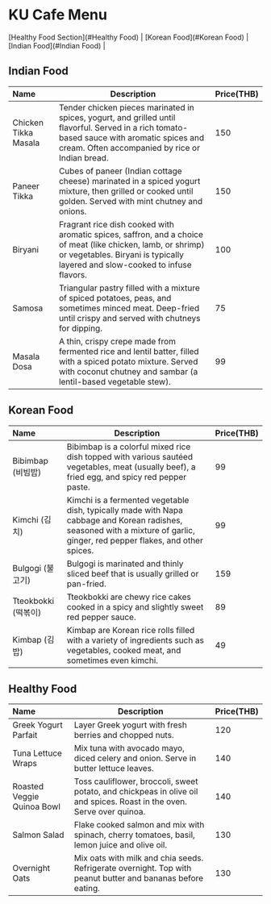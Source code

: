 # KU Cafe Menu
[Healthy Food Section](#Healthy Food) | [Korean Food](#Korean Food) | [Indian Food](#Indian Food) |

## Indian Food 
| Name                    | Description                       | Price(THB)    |
|:------------------------|-----------------------------------|---------------|
| Chicken Tikka Masala    | Tender chicken pieces marinated in spices, yogurt, and grilled until flavorful. Served in a rich tomato-based sauce with aromatic spices and cream. Often accompanied by rice or Indian bread.                                  | 150           |
| Paneer Tikka            | Cubes of paneer (Indian cottage cheese) marinated in a spiced yogurt mixture, then grilled or cooked until golden. Served with mint chutney and onions.                                  | 150           |
| Biryani                 | Fragrant rice dish cooked with aromatic spices, saffron, and a choice of meat (like chicken, lamb, or shrimp) or vegetables. Biryani is typically layered and slow-cooked to infuse flavors.                                  | 100           |
| Samosa                  | Triangular pastry filled with a mixture of spiced potatoes, peas, and sometimes minced meat. Deep-fried until crispy and served with chutneys for dipping.                                  | 75            |
| Masala Dosa             | A thin, crispy crepe made from fermented rice and lentil batter, filled with a spiced potato mixture. Served with coconut chutney and sambar (a lentil-based vegetable stew).                                  | 99            |

## Korean Food

| Name             | Description                                                                                                                                                                 | Price(THB) |
|:-----------------|-----------------------------------------------------------------------------------------------------------------------------------------------------------------------------|------------|
| Bibimbap (비빔밥)   | Bibimbap is a colorful mixed rice dish topped with various sautéed vegetables, meat (usually beef), a fried egg, and spicy red pepper paste.                                | 99         |
| Kimchi (김치)      | Kimchi is a fermented vegetable dish, typically made with Napa cabbage and Korean radishes, seasoned with a mixture of garlic, ginger, red pepper flakes, and other spices. | 99         |
| Bulgogi (불고기)    | Bulgogi is marinated and thinly sliced beef that is usually grilled or pan-fried.                                                                                           | 159        |
| Tteokbokki (떡볶이) | Tteokbokki are chewy rice cakes cooked in a spicy and slightly sweet red pepper sauce.                                                                                      | 89         | 
| Kimbap (김밥)      | Kimbap are Korean rice rolls filled with a variety of ingredients such as vegetables, cooked meat, and sometimes even kimchi.                                               | 49         |


## Healthy Food
|            Name             | Description                                                                                                            | Price(THB)  |
|:---------------------------|-----------------------------------------------------------------------------------------------------------------------|-----------|
|    Greek Yogurt Parfait     | Layer Greek yogurt with fresh berries and chopped nuts.                                                                |     120     
|     Tuna Lettuce Wraps      | Mix tuna with avocado mayo, diced celery and onion. Serve in butter lettuce leaves.                                    |     140     
| Roasted Veggie Quinoa Bowl  | Toss cauliflower, broccoli, sweet potato, and chickpeas in olive oil and spices. Roast in the oven. Serve over quinoa. |     140     
|        Salmon Salad         | Flake cooked salmon and mix with spinach, cherry tomatoes, basil, lemon juice and olive oil.                           |     130     
|       Overnight Oats        | Mix oats with milk and chia seeds. Refrigerate overnight. Top with peanut butter and bananas before eating.            |     130     
